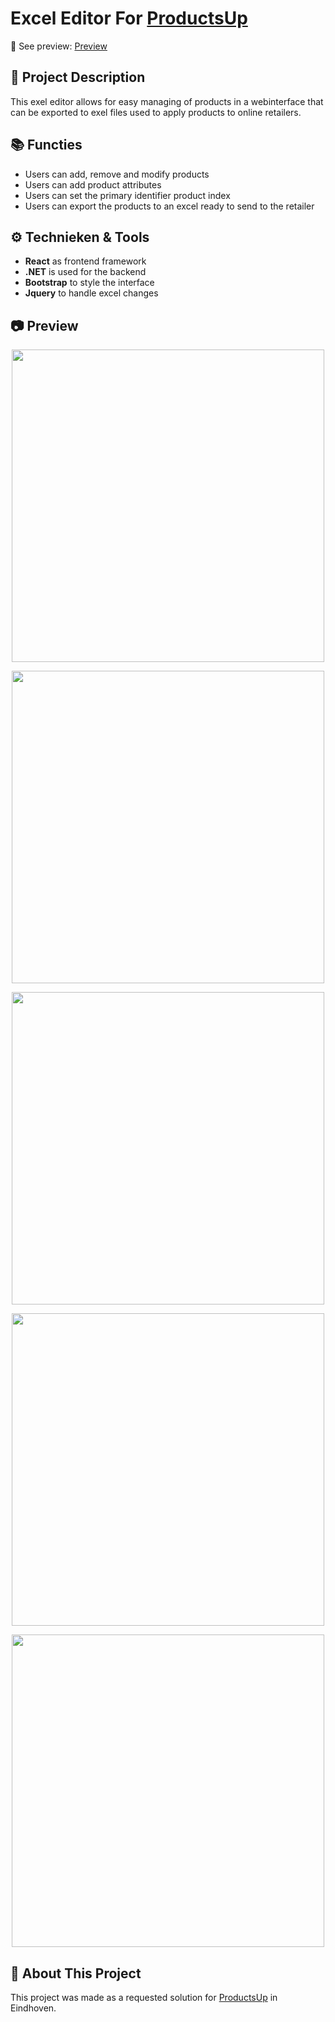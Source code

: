 # Excel Editor For [ProductsUp](#star2-about-this-project)
:link: See preview: [Preview](#camera-preview)

## :brain: Project Description
This exel editor allows for easy managing of products in a webinterface that can be exported to exel files used to apply products to online retailers.

## :books: Functies
- Users can add, remove and modify products
- Users can add product attributes
- Users can set the primary identifier product index
- Users can export the products to an excel ready to send to the retailer

## :gear: Technieken & Tools
- **React** as frontend framework
- **.NET** is used for the backend
- **Bootstrap** to style the interface
- **Jquery** to handle excel changes

## :camera: Preview
<p align="center">
  <img width="500" src="https://github.com/user-attachments/assets/3b8c908d-efba-4c12-9272-97a5f3299af6">
</p>
<p align="center">
  <img width="500" src="https://github.com/user-attachments/assets/756789f1-078b-460d-b3bc-d264109d8466">
</p>
<p align="center">
  <img width="500" src="https://github.com/user-attachments/assets/a194ac82-e760-4e39-a905-c685892326c1">
</p>
<p align="center">
  <img width="500" src="https://github.com/user-attachments/assets/c2b70273-e02b-4dc3-b361-3d868df4997c">
</p>
<p align="center">
  <img width="500" src="https://github.com/user-attachments/assets/8e452848-06f8-4e85-9f9c-80ffe81a432d">
</p>

## :star2: About This Project
This project was made as a requested solution for [ProductsUp](https://www.productsup.com/) in Eindhoven.
